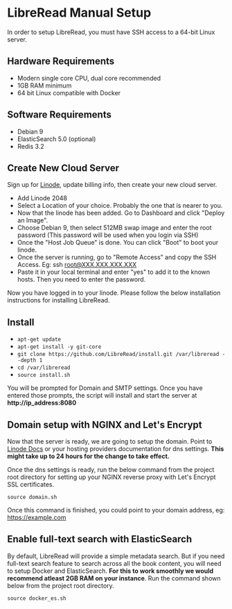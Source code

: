 # LibreRead Manual Setup
In order to setup LibreRead, you must have SSH access to a 64-bit Linux server.

## Hardware Requirements
* Modern single core CPU, dual core recommended
* 1GB RAM minimum
* 64 bit Linux compatible with Docker

## Software Requirements
* Debian 9
* ElasticSearch 5.0 (optional)
* Redis 3.2

## Create New Cloud Server
Sign up for [Linode](https://www.linode.com/?r=2c9c375722ccc8de20545189f54af1457e34a0e7), update billing info, then create your new cloud server.

* Add Linode 2048
* Select a Location of your choice. Probably the one that is nearer to you.
* Now that the linode has been added. Go to Dashboard and click "Deploy an Image".
* Choose Debian 9, then select 512MB swap image and enter the root password (This password will be used when you login via SSH)
* Once the "Host Job Queue" is done. You can click "Boot" to boot your linode.
* Once the server is running, go to "Remote Access" and copy the SSH Access. Eg: ssh root@XXX.XXX.XXX.XXX
* Paste it in your local terminal and enter "yes" to add it to the known hosts. Then you need to enter the password.

Now you have logged in to your linode. Please follow the below installation instructions for installing LibreRead.

## Install
* `apt-get update`
* `apt-get install -y git-core`
* `git clone https://github.com/LibreRead/install.git /var/libreread --depth 1`
* `cd /var/libreread`
* `source install.sh`

You will be prompted for Domain and SMTP settings. Once you have entered those prompts, the script will install and start the server at **http://ip_address:8080**

## Domain setup with NGINX and Let's Encrypt
Now that the server is ready, we are going to setup the domain. Point to [Linode Docs](https://www.linode.com/docs/networking/dns/dns-manager-overview/) or your hosting providers documentation for dns settings. **This might take up to 24 hours for the change to take effect.**

Once the dns settings is ready, run the below command from the project root directory for setting up your NGINX reverse proxy with Let's Encrypt SSL certificates.

`source domain.sh`

Once this command is finished, you could point to your domain address, eg: https://example.com

## Enable full-text search with ElasticSearch
By default, LibreRead will provide a simple metadata search. But if you need full-text search feature to search across all the book content, you will need to setup Docker and ElasticSearch. **For this to work smoothly we would recommend atleast 2GB RAM on your instance**. Run the command shown below from the project root directory.

`source docker_es.sh`
